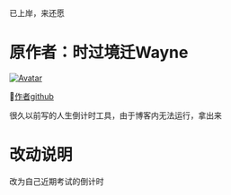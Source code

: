 已上岸，来还愿

# 原作者：时过境迁Wayne

[![Avatar](https://avatars1.githubusercontent.com/u/63389859?s=460&u=f55e5b46982c69f353cf9b5fd600afda7ff27bf0&v=4)](https://avatars1.githubusercontent.com/u/63389859?s=400&u=f55e5b46982c69f353cf9b5fd600afda7ff27bf0&v=4)

🎯[作者github](https://github.com/wayne0926)

很久以前写的人生倒计时工具，由于博客内无法运行，拿出来

# 改动说明 

改为自己近期考试的倒计时
